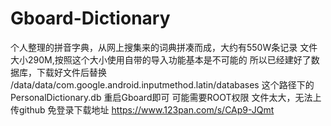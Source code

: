 # Gboard-Dictionary

个人整理的拼音字典，从网上搜集来的词典拼凑而成，大约有550W条记录
文件大小290M,按照这个大小使用自带的导入功能基本是不可能的
所以已经建好了数据库，下载好文件后替换
/data/data/com.google.android.inputmethod.latin/databases
这个路径下的PersonalDictionary.db
重启Gboard即可
可能需要ROOT权限
文件太大，无法上传github
免登录下载地址
https://www.123pan.com/s/CAp9-JQmt
